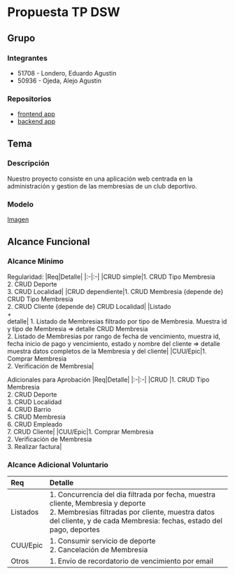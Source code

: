 # Propuesta TP DSW

## Grupo
### Integrantes
* 51708 - Londero, Eduardo Agustin
* 50936 - Ojeda, Alejo Agustin
  
### Repositorios
* [frontend app](https://github.com/EduardoLondero/club-frontend)
* [backend app](https://github.com/EduardoLondero/club-backend)

## Tema
### Descripción
Nuestro proyecto consiste en una aplicación web centrada en la administración y gestion de las membresias de un club deportivo.

### Modelo
[Imagen](https://imgur.com/3kPFe6k)

## Alcance Funcional 

### Alcance Mínimo

Regularidad:
|Req|Detalle|
|:-|:-|
|CRUD simple|1. CRUD Tipo Membresia<br>2. CRUD Deporte<br>3. CRUD Localidad|
|CRUD dependiente|1. CRUD Membresia {depende de} CRUD Tipo Membresia<br>2. CRUD Cliente {depende de} CRUD Localidad|
|Listado<br>+<br>detalle| 1. Listado de Membresias filtrado por tipo de Membresia. Muestra id y tipo de Membresia => detalle CRUD Membresia<br> 2. Listado de Membresias por rango de fecha de vencimiento, muestra id, fecha inicio de pago y vencimiento, estado y nombre del cliente => detalle muestra datos completos de la Membresia y del cliente|
|CUU/Epic|1. Comprar Membresia<br>2. Verificación de Membresia|


Adicionales para Aprobación
|Req|Detalle|
|:-|:-|
|CRUD |1. CRUD Tipo Membresia<br>2. CRUD Deporte<br>3. CRUD Localidad<br>4. CRUD Barrio<br>5. CRUD Membresia<br>6. CRUD Empleado<br>7. CRUD Cliente|
|CUU/Epic|1. Comprar Membresia<br>2. Verificación de Membresia<br>3. Realizar factura|


### Alcance Adicional Voluntario

|Req|Detalle|
|:-|:-|
|Listados |1. Concurrencia del dia filtrada por fecha, muestra cliente, Membresia y deporte <br>2. Membresias filtradas por cliente, muestra datos del cliente, y de cada Membresia: fechas, estado del pago, deportes|
|CUU/Epic|1. Consumir servicio de deporte<br>2. Cancelación de Membresia|
|Otros|1. Envío de recordatorio de vencimiento por email|
